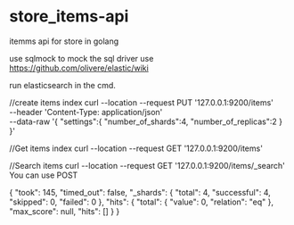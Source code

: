 # store_items-api
itemms api for store in golang

use sqlmock to mock the sql driver
use https://github.com/olivere/elastic/wiki

run elasticsearch in the cmd.


//create items index 
curl --location --request PUT '127.0.0.1:9200/items' \
--header 'Content-Type: application/json' \
--data-raw '{
	"settings":{
		"number_of_shards":4,
		"number_of_replicas":2
	}
}'

//Get items index
curl --location --request GET '127.0.0.1:9200/items'

//Search items
curl --location --request GET '127.0.0.1:9200/items/_search'
You can use POST

{
    "took": 145,
    "timed_out": false,
    "_shards": {
        "total": 4,
        "successful": 4,
        "skipped": 0,
        "failed": 0
    },
    "hits": {
        "total": {
            "value": 0,
            "relation": "eq"
        },
        "max_score": null,
        "hits": []
    }
}


